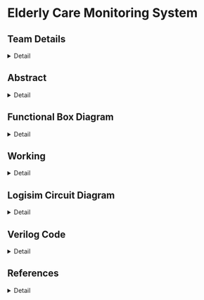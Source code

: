 # Elderly Care Monitoring System

<!-- First Section -->

## Team Details

<details>
  <summary>Detail</summary>

> Semester: 3rd Sem B. Tech. CSE

> Section: S1

> Member-1: Aayushman, 231CS105, aayushman.231cs105@nitk.edu.in

> Member-2: Atharva Parkhi, 231CS115, aparkhi.231cs115@nitk.edu.in

> Member-3: Sahil Mengji, 231CS151, sahilmengji.231cs151@nitk.edu.in

</details>

<!-- Second Section -->

## Abstract

<details>
  <summary>Detail</summary>
  
  > The motivation for developing an Elderly Care Monitoring System arises from the
pressing need to ensure the safety and well-being of the aging population, especially those
living independently. Real-time health monitoring solutions can detect critical conditions
like abnormal heart rates, high temperatures, and falls, reducing health risks. Further-
more, managing multiple medications can be challenging for seniors, so incorporating a
medicine reminder feature helps ensure timely intake and prevents missed doses. This
system provides peace of mind for caregivers, enabling timely medical intervention and
better health management.<br><br>
The growing elderly population faces significant challenges in health management and
safety. Many seniors struggle to monitor vital health parameters, leading to unnoticed
risks. The complexity of medication regimens can result in missed doses, jeopardizing
their well-being. This project aims to create a comprehensive system that integrates
health monitoring, fall detection, and medication reminders, along with a fall recovery
timer to track recovery times after falls. This enhances safety, ensures timely assistance,
and improves the quality of life for elderly individuals living independently.<br> <br>
Here are the features of the Elderly Care Monitoring System:<br>
~ Real-Time Health Monitoring: Continuously tracks vital parameters such as heart
rate and body temperature, providing immediate alerts for abnormalities.<br>
~ Error-free Fall Detection Mechanism: Quickly identifies falls and notifies caregivers
at the same time avoiding any false alarms using a robust recovery timer system and
debouncing system, ensuring prompt assistance in emergencies.<br>
~ Medicine Reminder System: Alerts seniors when to take their medications, prevent-
ing missed doses and promoting adherence to medication schedules.
</details>

<!-- Third Section -->
## Functional Box Diagram
<details>
  <summary>Detail</summary>

> ![Block Diagram](Snapshots/Block2png.png)

</details>

## Working

<details>
  <summary>Detail</summary>

> The Elderly Monitoring System is designed to assist in the continuous health and safety monitoring of elderly individuals. It integrates multiple modules, each serving a specific function to enhance the well-being and daily life of the user. The system consists of the following core components: <br>

 Control System: It is used to identify what module we are interested in looking at a particular instance between BPM monitoring and Temperature monitoring. It is made using a simple finite state machine, which contains three states: BPM monitoring, Temperature monitoring and Idle State which is accomplished using D flip flops.<br>

> ![](Snapshots/Control2.png) <br>

 
BPM Monitoring: This module tracks the user's heart rate (beats per minute). It triggers an alert if the BPM falls outside the normal range, helping detect any irregularities in real-time.<br>

It contains a simple  structure in which we measure beats per minute of a person. In our case, we measure it for 10 seconds using a counter and a mono pulse button, thus giving the pulse manually, and multiply it by 6 using a multiplier thus getting it for a minute. Then that value is compared to certain threshold values determined for a person of old age using a comparator and if the measured values doesn't lie in the particular slot then the monitor returns an abnormal state. It also shows the current BPM of the patient.<br><br>

> ![](Snapshots/bpm2.png) <br>

Temperature Monitoring: This module measures the user's body temperature and monitors for abnormal fluctuations. If the temperature deviates from a healthy range, an alert is activated to prompt immediate action. Special handling is included to ensure no false alerts when the sensor detects a reading of zero. <br>

So the temperature is detected using a sensor, and if it falls below or above certain threshold values determined for old age people which is compared in our circuits using comparators, then it is an abnormality and it shows on the LED or output generated.<br><br>

> ![](Snapshots/temp2.png) <br>
Medicine Reminder: The medicine reminder module is programmed to provide timely alerts to the user when it's time to take their medication. This helps ensure adherence to prescribed medication schedules. <br>

At certain intervals, the patient gets a reminder for taking his/her medicines, which is executed using a simple counter and timer circuits. <br><br>

Fall Detection System: The fall detection system monitors for any sudden movements or lack of movement that could indicate a fall. In the event of a detected fall, the system sends an immediate alert to caregivers or family members, ensuring a quick response.<br>

This intricate system includes a debouncing system which ensures that no noisy signals pass through in the circuit and only stable signals do. This is done using D flip flops. When a stable signal reaches the system, a recovery timer starts executed using a counter thus allowing the user to reset the timer if the fall isn't serious. The reset button is executed using S flip flop. If the patient fails to press the reset button before the recovery timer ends, then an alarm is sent.<br><br>

> ![](Snapshots/fall2.png) <br>

</details>

<!-- Fourth Section -->

## Logisim Circuit Diagram

<details>
  <summary>Detail</summary>
This is the main circuit diagram of our Elderly Care Monitoring System, which contains the following modules:
  BPM Monitor<br>
  Temperature Monitor<br>
  Fall Detection System<br>
  Medicine Reminder<br>
  Control System<br>
  
>  ![Main Circuit](Snapshots/main.png) <br> <br>
  BPM Monitor takes pulses of the patient and returns whether it is abnormal or normal.
> ![BPM monitor](Snapshots/bpm1.png) <br> <br>
  Temperature Monitor takes temperature of the patient and returns  whether it is abnormal or normal.
> ![Temperature monitor](Snapshots/temp1.png)<br> <br>
  Fall detection system detects a fall, which passes through a debouncing system and starts a recovery timer which sends an alert after 30 seconds if it is not reset.
> ![Fall Detection System](Snapshots/fall1.png)<br> <br>
  Medicine Reminder helps the patient to avoid missing any doses of their prescribed medication, thus taking care of their health.
> ![Medicine Reminder](Snapshots/medicine1.png)<br> <br>
  COntrol System helps to decide which state are we currently on.
> ![Control System](Snapshots/control1.png)<br> <br>

</details>

<!-- Fifth Section -->

## Verilog Code

<details>
  <summary>Detail</summary>

module S1_T10(
    input wire clk,
    input wire reset,
    input wire mono_pulse,
    input wire fall_detector,
    input wire [7:0] temperature,
    output wire bpm_state,  
    output wire temp_state,
    output wire fall_state,
    output wire medicine_reminder,
    output wire idle_state
);

wire [4:0] bpm;
wire temp_high;

// Instantiate sub-modules
BPM_Monitor bpm_monitor (
    .clk(clk),
    .reset(reset),
    .mono_pulse(mono_pulse),
    .bpm(bpm),
    .bpm_state(bpm_state)
);

Temperature_Monitor temp_monitor (
    .temperature(temperature),
    .temp_high(temp_high),
    .temp_state(temp_state)
);

Medicine_Reminder med_reminder (
    .clk(clk),
    .reset(reset),
    .medicine_reminder(medicine_reminder)
);

Fall_Detection fall_detection (
    .clk(clk),
    .reset(reset),
    .fall_detector(fall_detector),
    .fall_state(fall_state)
);

Control_System control_system (
    .clk(clk),
    .bpm_state(bpm_state),
    .temp_state(temp_state),
    .fall_state(fall_state),
    .idle_state(idle_state)
);

endmodule

module BPM_Monitor(
    input wire clk,
    input wire reset,
    input wire mono_pulse,
    output reg [4:0] bpm,
    output reg bpm_state
);

reg [3:0] pulse_counter;
reg [4:0] bpm_counter;

always @(posedge clk or posedge reset) begin
    if (reset) begin
        pulse_counter <= 4'b0;
        bpm_counter <= 5'b0;
        bpm <= 5'b0;
        bpm_state <= 1'b0;
    end else begin
        if (mono_pulse) begin
            pulse_counter <= pulse_counter + 1'b1;
            if (pulse_counter == 4'd10) begin
                bpm <= bpm_counter;  // Set BPM after 10 pulses
                bpm_counter <= 5'b0; // Reset BPM counter
                pulse_counter <= 4'b0; // Reset pulse counter
            end
        end
        
        bpm_counter <= bpm_counter + 1'b1; // Count BPM continuously
        
        // Determine BPM state
        bpm_state <= (bpm > 5'd20) ? 1'b1 : 1'b0;
    end
end

endmodule

module Temperature_Monitor(
    input wire [7:0] temperature,
    output wire temp_high,
    output wire temp_state
);

// High temperature threshold logic
assign temp_high = (temperature > 8'd97) ? 1'b1 : 1'b0;
// Determine if the temperature is critically high
assign temp_state = (temperature > 8'd100) ? 1'b1 : 1'b0;

endmodule

module Medicine_Reminder(
    input wire clk,
    input wire reset,
    output reg medicine_reminder
);

reg [11:0] counter; // Counter for time intervals
reg [3:0] medicine_counter; // Medicine reminder count

always @(posedge clk or posedge reset) begin
    if (reset) begin
        counter <= 12'b0;
        medicine_counter <= 4'b0;
        medicine_reminder <= 1'b0;
    end else begin
        // Check if 600 clock cycles have passed
        if (counter == 12'd600) begin
            counter <= 12'b0; // Reset the counter
            if (medicine_counter < 4'd10) begin
                medicine_reminder <= 1'b1; // Trigger reminder
                medicine_counter <= medicine_counter + 1'b1; // Increment medicine counter
            end else begin
                medicine_reminder <= 1'b0; // Reset reminder after all medicine reminders
            end
        end else begin
            counter <= counter + 1'b1; // Increment main counter
        end
    end
end

endmodule

module Fall_Detection(
    input wire clk,
    input wire reset,
    input wire fall_detector,
    output reg fall_state
);

reg [4:0] fall_counter;
reg debounced_signal;
reg [1:0] sample_count;

always @(posedge clk or posedge reset) begin
    if (reset) begin
        fall_counter <= 5'b0;
        fall_state <= 1'b0;
        debounced_signal <= 1'b0;
        sample_count <= 2'b0;
    end else begin
        // Debounce logic
        if (fall_detector) begin
            sample_count <= sample_count + 1'b1;
            if (sample_count == 2'b11) begin // Check if the signal is high for enough samples
                debounced_signal <= 1'b1;
            end
        end else begin
            sample_count <= 2'b0; // Reset if low
            debounced_signal <= 1'b0; // Reset debounced signal
        end

        // Count how many clock cycles the debounced signal is high
        if (debounced_signal) begin
            fall_counter <= fall_counter + 1'b1;
            if (fall_counter >= 5'd20) begin
                fall_state <= 1'b1; // Trigger fall state
            end
        end else begin
            fall_counter <= 5'b0; // Reset counter if no fall detected
            fall_state <= 1'b0; // Reset fall state
        end
    end
end

endmodule

module Control_System(
    input wire clk,
    input wire bpm_state,
    input wire temp_state,
    input wire fall_state,
    output reg idle_state
);

reg [1:0] state;

always @(posedge clk) begin
    case (state)
        2'b00: begin // Idle state
            if (bpm_state) 
                state <= 2'b01; // Transition to BPM state
            else if (temp_state) 
                state <= 2'b10; // Transition to Temperature state
            else if (fall_state) 
                state <= 2'b11; // Transition to Fall state
            else 
                idle_state <= 1'b1; // Remain idle
        end
        2'b01: begin // BPM active
            if (!bpm_state) 
                state <= 2'b00; // Return to idle if BPM is normal
            idle_state <= 1'b0;
        end
        2'b10: begin // Temperature alert
            if (!temp_state) 
                state <= 2'b00; // Return to idle if temperature is normal
            idle_state <= 1'b0;
        end
        2'b11: begin // Fall detected
            if (!fall_state) 
                state <= 2'b00; // Return to idle if no fall detected
            idle_state <= 1'b0;
        end
    endcase
end

endmodule

`timescale 1ns / 1ps

module S1_T10_tb;

    // Common signals
    reg clk;
    reg reset;

    // Fall Detection signals
    reg fall_detector;
    wire fall_state;

    // BPM Monitor signals
    reg mono_pulse;
    wire [4:0] bpm;
    wire bpm_state;

    // Temperature Monitor signals
    reg [7:0] temperature;
    wire temp_high;
    wire temp_state;

    // Medicine Reminder signals
    wire medicine_reminder;

    // Instantiate all modules
    Fall_Detection fall_detection_inst (
        .clk(clk),
        .reset(reset),
        .fall_detector(fall_detector),
        .fall_state(fall_state)
    );

    BPM_Monitor bpm_monitor_inst (
        .clk(clk),
        .reset(reset),
        .mono_pulse(mono_pulse),
        .bpm(bpm),
        .bpm_state(bpm_state)
    );

    Temperature_Monitor temp_monitor_inst (
        .temperature(temperature),
        .temp_high(temp_high),
        .temp_state(temp_state)
    );

    Medicine_Reminder medicine_reminder_inst (
        .clk(clk),
        .reset(reset),
        .medicine_reminder(medicine_reminder)
    );

    // Clock generation
    initial begin
        clk = 0;
        forever #5 clk = ~clk;
    end

    // Test procedure
    initial begin
        // Initialize
        reset = 1;
        fall_detector = 0;
        mono_pulse = 0;
        temperature = 8'd98;
        #100 reset = 0;

        // Run tests for each module
        test_fall_detection();
        test_bpm_monitor();
        test_temperature_monitor();
        test_medicine_reminder();

        $finish;
    end

    // Fall Detection test task
    task test_fall_detection;
        integer i;
        reg [31:0] fall_duration;
        begin
            $display("\nFall Detection Test Cases");
            $display("+-------+----------------+--------------+");
            $display("| Case  | Fall Duration  | Fall State   |");
            $display("+-------+----------------+--------------+");

            for (i = 1; i <= 30; i = i + 1) begin
                fall_duration = $urandom_range(5, 50);
                
                fall_detector = 1;
                #(fall_duration);
                fall_detector = 0;
                #10;

                $display("| %3d   | %14d | %12b |", i, fall_duration, fall_state);
            end

            $display("+-------+----------------+--------------+");
        end
    endtask

    // BPM Monitor test task
    task test_bpm_monitor;
        integer i, j;
        reg [31:0] num_pulses;
        begin
            $display("\nBPM Monitor Test Cases");
            $display("+-------+--------------+--------+-----------+");
            $display("| Case  | Pulse Count  | BPM    | BPM State |");
            $display("+-------+--------------+--------+-----------+");

            for (i = 1; i <= 35; i = i + 1) begin
                num_pulses = $urandom_range(5, 60);
                
                for (j = 0; j < num_pulses; j = j + 1) begin
                    mono_pulse = 1;
                    #10;
                    mono_pulse = 0;
                    #10;
                end
                
                #100; // Wait for BPM calculation

                $display("| %3d   | %12d | %6d | %9b |", i, num_pulses, bpm, bpm_state);
            end

            $display("+-------+--------------+--------+-----------+");
        end
    endtask

    // Temperature Monitor test task
    task test_temperature_monitor;
        integer i;
        reg [7:0] temp_value;
        begin
            $display("\nTemperature Monitor Test Cases");
            $display("+-------+-------------+-----------+------------+");
            $display("| Case  | Temperature | Temp High | Temp State |");
            $display("+-------+-------------+-----------+------------+");

            for (i = 1; i <= 40; i = i + 1) begin
                temp_value = $urandom_range(85, 110);
                temperature = temp_value;
                #10;

                $display("| %3d   | %11d | %9b | %10b |", i, temp_value, temp_high, temp_state);
            end

            $display("+-------+-------------+-----------+------------+");
        end
    endtask

    // Medicine Reminder test task
    task test_medicine_reminder;
        integer i;
        reg [31:0] wait_time;
        begin
            $display("\nMedicine Reminder Test Cases");
            $display("+-------+------------+-------------------+");
            $display("| Case  | Wait Time  | Medicine Reminder |");
            $display("+-------+------------+-------------------+");

            for (i = 1; i <= 25; i = i + 1) begin
                wait_time = $urandom_range(500, 700);
                #(wait_time);

                $display("| %3d   | %10d | %17b |", i, wait_time, medicine_reminder);
            end

            $display("+-------+------------+-------------------+");
        end
    endtask

endmodule

</details>

## References

<details>
  <summary>Detail</summary>

> http://www.csroc.org.tw/journal/JOC24-2/JOC24-2-1.pdf<br>
https://www.safewise.com/what-is-fall-detection/<br>
https://blogs.worldbank.org/en/health/health-systems-must-address-unique-needs-aging-populations<br>
